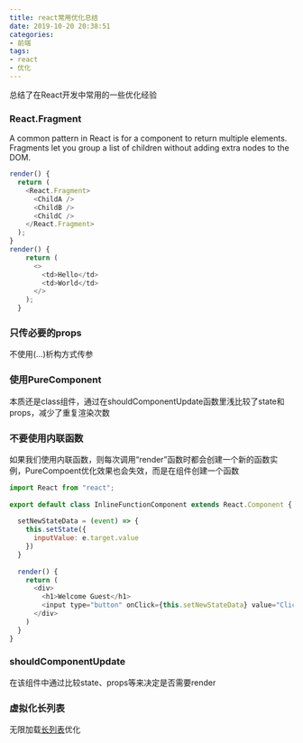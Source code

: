 ```yaml
---
title: react常用优化总结
date: 2019-10-20 20:38:51
categories:
- 前端
tags:
- react
- 优化
---
```

总结了在React开发中常用的一些优化经验
<!-- more -->
### React.Fragment
A common pattern in React is for a component to return multiple elements. Fragments let you group a list of children without adding extra nodes to the DOM.
```javascript
render() {
  return (
    <React.Fragment>
      <ChildA />
      <ChildB />
      <ChildC />
    </React.Fragment>
  );
}
render() {
    return (
      <>
        <td>Hello</td>
        <td>World</td>
      </>
    );
  }
```
### 只传必要的props
不使用(...)析构方式传参
### 使用PureComponent
本质还是class组件，通过在shouldComponentUpdate函数里浅比较了state和props，减少了重复渲染次数
### 不要使用内联函数
如果我们使用内联函数，则每次调用“render”函数时都会创建一个新的函数实例，PureCompoent优化效果也会失效，而是在组件创建一个函数
```javascript
import React from "react";
 
export default class InlineFunctionComponent extends React.Component {
  
  setNewStateData = (event) => {
    this.setState({
      inputValue: e.target.value
    })
  }
  
  render() {
    return (
      <div>
        <h1>Welcome Guest</h1>
        <input type="button" onClick={this.setNewStateData} value="Click For Inline Function" />
      </div>
    )
  }
}
```
### shouldComponentUpdate
在该组件中通过比较state、props等来决定是否需要render
### 虚拟化长列表
无限加载[长列表](https://bvaughn.github.io/react-virtualized/#/components/List)优化
